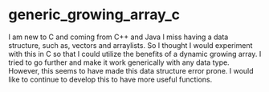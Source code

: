 # generic_growing_array_c

I am new to C and coming from C++ and Java I miss having a data structure, such as, vectors and arraylists.  So I thought I would experiment with this in C so that I could utilize the benefits of a dynamic growing array.  I tried to go further and make it work generically with any data type.  However, this seems to have made this data structure error prone.  I would like to continue to develop this to have more useful functions.
